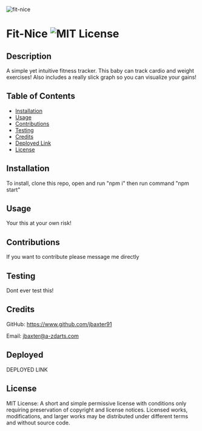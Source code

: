 ![fit-nice](https://user-images.githubusercontent.com/67088604/100931103-ea945980-349e-11eb-895a-082c83b44674.png)

# Fit-Nice ![MIT License](https://img.shields.io/badge/License-MIT-Green)

## Description

A simple yet intuitive fitness tracker.  This baby can track cardio and weight exercises!  Also includes a really slick graph so you can visualize your gains!

## Table of Contents

* [Installation](#installation)
* [Usage](#usage)
* [Contributions](#contributions)
* [Testing](#testing)
* [Credits](#credits)
* [Deployed Link](#Deployed)
* [License](#license)

## Installation
To install, clone this repo, open and run "npm i" then run command "npm start"

## Usage
Your this at your own risk!

## Contributions
If you want to contribute please message me directly

## Testing
Dont ever test this!

## Credits
GitHub: https://www.github.com/jbaxter91

Email: jbaxter@a-zdarts.com
## Deployed  
  DEPLOYED LINK
## License
MIT License: A short and simple permissive license with conditions only requiring preservation of copyright and license notices. Licensed works, modifications, and larger works may be distributed under different terms and without source code.
